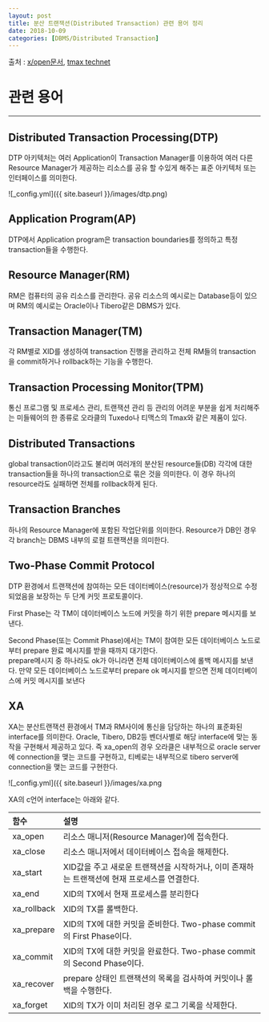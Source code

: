 ```yaml
---
layout: post
title: 분산 트랜잭션(Distributed Transaction) 관련 용어 정리
date: 2018-10-09
categories: [DBMS/Distributed Transaction]
---
```


출처 : [x/open문서](http://pubs.opengroup.org/onlinepubs/009680699/toc.pdf), [tmax technet](https://technet.tmaxsoft.com/upload/download/online/tibero/pver-20150504-000001/tibero_dev/ch04.html)
# 관련 용어
***
## Distributed Transaction Processing(DTP)
DTP 아키텍처는 여러 Application이 Transaction Manager를 이용하여 여러 다른 Resource Manager가 제공하는 리소스를 공유 할 수있게 해주는 표준 아키텍처 또는 인터페이스를 의미한다.

![_config.yml]({{ site.baseurl }}/images/dtp.png)

## Application Program(AP)
DTP에서 Application program은 transaction boundaries를 정의하고 특정 transaction들을 수행한다. 

## Resource Manager(RM)
RM은 컴퓨터의 공유 리소스를 관리한다. 공유 리소스의 예시로는 Database등이 있으며 RM의 예시로는 Oracle이나 Tibero같은 DBMS가 있다.

## Transaction Manager(TM)
각 RM별로 XID를 생성하여 transaction 진행을 관리하고 전체 RM들의 transaction을 commit하거나 rollback하는 기능을 수행한다.

## Transaction Processing Monitor(TPM)
통신 프로그램 및 프로세스 관리, 트랜잭션 관리 등 관리의 어려운 부분을 쉽게 처리해주는 미들웨어의 한 종류로 오라클의 Tuxedo나 티맥스의 Tmax와 같은 제품이 있다.

## Distributed Transactions
global transaction이라고도 불리며 여러개의 분산된 resource들(DB) 각각에 대한 transaction들을 하나의 transaction으로 묶은 것을 의미한다. 이 경우 하나의 resource라도 실패하면 전체를 rollback하게 된다.

## Transaction Branches
하나의 Resource Manager에 포함된 작업단위를 의미한다. Resource가 DB인 경우 각 branch는 DBMS 내부의 로컬 트랜잭션을 의미한다.

## Two-Phase Commit Protocol
DTP 환경에서 트랜잭션에 참여하는 모든 데이터베이스(resource)가 정상적으로 수정되었음을 보장하는 두 단계 커밋 프로토콜이다.

First Phase는 각 TM이 데이터베이스 노드에 커밋을 하기 위한 prepare 메시지를 보낸다.

Second Phase(또는 Commit Phase)에서는 TM이 참여한 모든 데이터베이스 노드로부터 prepare 완료 메시지를 받을 때까지 대기한다.  
prepare메시지 중 하나라도 ok가 아니라면 전체 데이터베이스에 롤백 메시지를 보낸다. 만약 모든 데이터베이스 노드로부터 prepare ok 메시지를 받으면 전체 데이터베이스에 커밋 메시지를 보낸다

## XA
XA는 분산트랜잭션 환경에서 TM과 RM사이에 통신을 담당하는 하나의 표준화된 interface를 의미한다. Oracle, Tibero, DB2등 벤더사별로 해당 interface에 맞는 동작을 구현해서 제공하고 있다. 즉 xa_open의 경우 오라클은 내부적으로 oracle server에 connection을 맺는 코드를 구현하고, 티베로는 내부적으로 tibero server에 connection을 맺는 코드를 구현한다.

![_config.yml]({{ site.baseurl }}/images/xa.png

XA의 c언어 interface는 아래와 같다.

| 함수 | 설명 |
|:--------|:--------|
| xa_open | 리소스 매니저(Resource Manager)에 접속한다. |
| xa_close | 리소스 매니저에서 데이터베이스 접속을 해제한다. |
| xa_start | XID값을 주고 새로운 트랜잭션을 시작하거나, 이미 존재하는 트랜잭션에 현재 프로세스를 연결한다. |
| xa_end | XID의 TX에서 현재 프로세스를 분리한다 |
| xa_rollback	 | XID의 TX를 롤백한다. |
| xa_prepare | XID의 TX에 대한 커밋을 준비한다. Two-phase commit의 First Phase이다. |
| xa_commit | XID의 TX에 대한 커밋을 완료한다. Two-phase commit의 Second Phase이다. |
| xa_recover | prepare 상태인 트랜잭션의 목록을 검사하여 커밋이나 롤백을 수행한다. |
| xa_forget | XID의 TX가 이미 처리된 경우 로그 기록을 삭제한다. |
